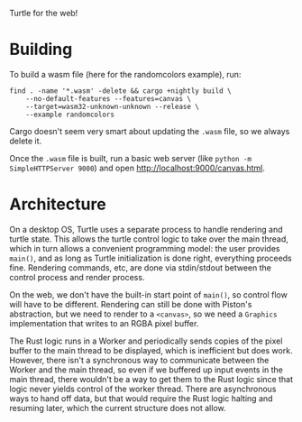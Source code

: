 Turtle for the web!

# Building

To build a wasm file (here for the randomcolors example), run:

```
find . -name '*.wasm' -delete && cargo +nightly build \
    --no-default-features --features=canvas \
    --target=wasm32-unknown-unknown --release \
    --example randomcolors

```

Cargo doesn't seem very smart about updating the `.wasm` file, so we always delete it.

Once the `.wasm` file is built, run a basic web server (like `python -m SimpleHTTPServer 9000`) and open [http://localhost:9000/canvas.html](http://localhost:9000/canvas.html).

# Architecture

On a desktop OS, Turtle uses a separate process to handle rendering and turtle state. This allows the turtle control logic to take over the main thread, which in turn allows a convenient programming model: the user provides `main()`, and as long as Turtle initialization is done right, everything proceeds fine. Rendering commands, etc, are done via stdin/stdout between the control process and render process.

On the web, we don't have the built-in start point of `main()`, so control flow will have to be different. Rendering can still be done with Piston's abstraction, but we need to render to a `<canvas>`, so we need a `Graphics` implementation that writes to an RGBA pixel buffer.

The Rust logic runs in a Worker and periodically sends copies of the pixel buffer to the main thread to be displayed, which is inefficient but does work. However, there isn't a synchronous way to communicate between the Worker and the main thread, so even if we buffered up input events in the main thread, there wouldn't be a way to get them to the Rust logic since that logic never yields control of the worker thread. There are asynchronous ways to hand off data, but that would require the Rust logic halting and resuming later, which the current structure does not allow.
